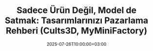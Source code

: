 ---
title: "Sadece Ürün Değil, Model de Satmak: Tasarımlarınızı Pazarlama Rehberi (Cults3D, MyMiniFactory)"
date: 2025-07-26T10:00:00+03:00
draft: true
faz: ["Faz 3"]
---